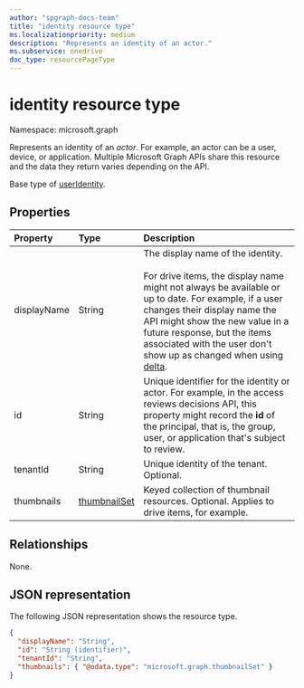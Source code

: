 ```yaml
---
author: "spgraph-docs-team"
title: "identity resource type"
ms.localizationpriority: medium
description: "Represents an identity of an actor."
ms.subservice: onedrive
doc_type: resourcePageType
---
```


# identity resource type

Namespace: microsoft.graph

Represents an identity of an _actor_. For example, an actor can be a user, device, or application. Multiple Microsoft Graph APIs share this resource and the data they return varies depending on the API.

Base type of [userIdentity](useridentity.md).

## Properties

| Property    | Type   | Description                                                                                                                                                                                                                                                                                                           |
|:------------|:-------|:----------------------------------------------------------------------------------------------------------------------------------------------------------------------------------------------------------------------------------------------------------------------------------------------------------------------|
| displayName         | String | The display name of the identity.<br/><br/>For drive items, the display name might not always be available or up to date. For example, if a user changes their display name the API might show the new value in a future response, but the items associated with the user don't show up as changed when using [delta](../api/driveitem-delta.md).       |
| id                  | String | Unique identifier for the identity or actor. For example, in the access reviews decisions API, this property might record the **id** of the principal, that is, the group, user, or application that's subject to review. |
| tenantId            | String | Unique identity of the tenant. Optional.                                    |
| thumbnails          | [thumbnailSet](thumbnailset.md) | Keyed collection of thumbnail resources. Optional. Applies to drive items, for example. |

## Relationships

None.

## JSON representation

The following JSON representation shows the resource type.

<!-- { "blockType": "resource", "@odata.type": "microsoft.graph.identity",
  "openType": true,
 "optionalProperties": ["displayName", "thumbnails"] } -->
```json
{
  "displayName": "String",
  "id": "String (identifier)",
  "tenantId": "String",
  "thumbnails": { "@odata.type": "microsoft.graph.thumbnailSet" }
}
```

<!-- uuid: 8fcb5dbc-d5aa-4681-8e31-b001d5168d79
2015-10-25 14:57:30 UTC -->
<!-- {
  "type": "#page.annotation",
  "description": "Identity contains information about an app, user, or group.",
  "keywords": "identity,owner,modifier,app,user,group",
  "section": "documentation",
  "tocPath": "Resources/Identity"

} -->

